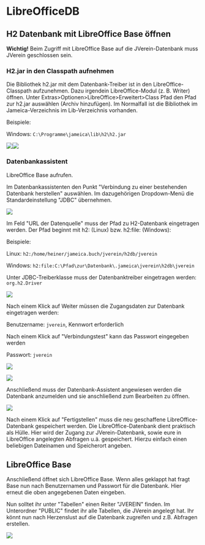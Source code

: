 # LibreOfficeDB

## H2 Datenbank mit LibreOffice Base öffnen

**Wichtig!** Beim Zugriff mit LibreOffice Base auf die JVerein-Datenbank muss JVerein geschlossen sein.

### H2.jar in den Classpath aufnehmen

Die Bibliothek h2.jar mit dem Datenbank-Treiber ist in den LibreOffice-Classpath aufzunehmen. Dazu irgendein LibreOffice-Modul \(z. B. Writer\) öffnen. Unter Extras&gt;Optionen&gt;LibreOffice&gt;Erweitert&gt;Class Pfad den Pfad zur h2.jar auswählen \(Archiv hinzufügen\). Im Normalfall ist die Bibliothek im Jameica-Verzeichnis im Lib-Verzeichnis vorhanden.

Beispiele:

Windows: `C:\Programme\jameica\lib\h2\h2.jar`

![](../.gitbook/assets/lobaseh2classpath1.png)![](../.gitbook/assets/lobaseh2classpath2.png)

### Datenbankassistent

LibreOffice Base aufrufen.

Im Datenbankassistenten den Punkt "Verbindung zu einer bestehenden Datenbank herstellen" auswählen. Im dazugehörigen Dropdown-Menü die Standardeinstellung "JDBC" übernehmen.

![](../.gitbook/assets/lobaseh2datenbankassistent0.png)

Im Feld "URL der Datenquelle" muss der Pfad zu H2-Datenbank eingetragen werden. Der Pfad beginnt mit h2: \(Linux\) bzw. h2:file: \(Windows\):

Beispiele:

Linux: `h2:/home/heiner/jameica.buch/jverein/h2db/jverein`

Windows: `h2:file:C:\Pfad\zur\Datenbank\.jameica\jverein\h2db\jverein`

Unter JDBC-Treiberklasse muss der Datenbanktreiber eingetragen werden: `org.h2.Driver`

![](../.gitbook/assets/lobaseh2datenbankassistent1.png)

Nach einem Klick auf Weiter müssen die Zugangsdaten zur Datenbank eingetragen werden:

Benutzername: `jverein`, Kennwort erforderlich

Nach einem Klick auf "Verbindungstest" kann das Passwort eingegeben werden

Passwort: `jverein`

![](../.gitbook/assets/lobaseh2datenbankassistent2.png)

![](../.gitbook/assets/lobaseh2passwort.png)

Anschließend muss der Datenbank-Assistent angewiesen werden die Datenbank anzumelden und sie anschließend zum Bearbeiten zu öffnen.

![](../.gitbook/assets/lobaseh2datenbankassistent3.png)

Nach einem Klick auf "Fertigstellen" muss die neu geschaffene LibreOffice-Datenbank gespeichert werden. Die LibreOffice-Datenbank dient praktisch als Hülle. Hier wird der Zugang zur JVerein-Datenbank, sowie eure in LibreOffice angelegten Abfragen u.ä. gespeichert. Hierzu einfach einen beliebigen Dateinamen und Speicherort angeben.

## LibreOffice Base

Anschließend öffnet sich LibreOffice Base. Wenn alles geklappt hat fragt Base nun nach Benutzernamen und Passwort für die Datenbank. Hier erneut die oben angegebenen Daten eingeben.

Nun solltet ihr unter "Tabellen" einen Reiter "JVEREIN" finden. Im Unterordner "PUBLIC" findet ihr alle Tabellen, die JVerein angelegt hat. Ihr könnt nun nach Herzenslust auf die Datenbank zugreifen und z.B. Abfragen erstellen.

![](../.gitbook/assets/lobaseh2editor0.png)

